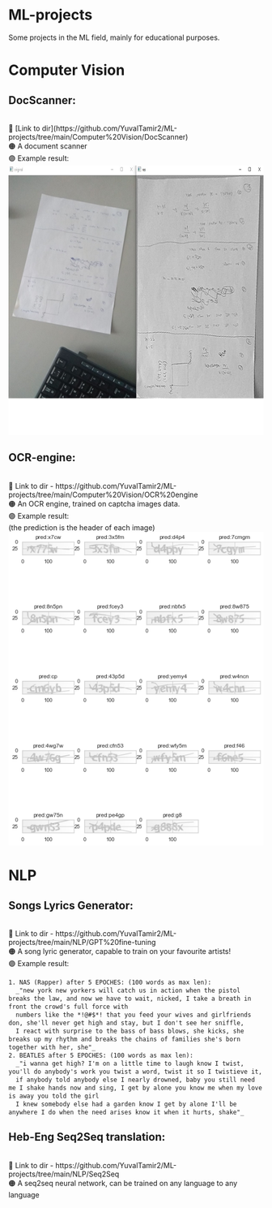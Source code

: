# ML-projects
Some projects in the ML field, mainly for educational purposes.


# Computer Vision
  
   <h2> DocScanner:</h2><br>
    🔵 [Link to dir](https://github.com/YuvalTamir2/ML-projects/tree/main/Computer%20Vision/DocScanner) <br>
    🟠 A document scanner<br>
    🟣 Example result: <br>
    <img src="https://github.com/YuvalTamir2/ML-projects/blob/main/Computer%20Vision/DocScanner/results/Result_1.jpg" width="850" height="531" >
    
   <h2>OCR-engine:</h2><br>
    🔵 Link to dir - https://github.com/YuvalTamir2/ML-projects/tree/main/Computer%20Vision/OCR%20engine<br>
    🟠 An OCR engine, trained on captcha images data. <br>
    🟣 Example result:<br>
    (the prediction is the header of each image)<br>
      <img src="https://github.com/YuvalTamir2/ML-projects/blob/main/Computer%20Vision/OCR%20engine/example_results.png">
    
 # NLP
 
   <h2>Songs Lyrics Generator:</h2><br>
    🔵 Link to dir - https://github.com/YuvalTamir2/ML-projects/tree/main/NLP/GPT%20fine-tuning<br>
    🟠 A song lyric generator, capable to train on your favourite artists!<br>
    🟣 Example result:<br>
    <div class="text-white bg-gray-dark mb-2">


    1. NAS (Rapper) after 5 EPOCHES: (100 words as max len):
      _"new york new yorkers will catch us in action when the pistol breaks the law, and now we have to wait, nicked, I take a breath in front the crowd's full force with 
      numbers like the *!@#$*! that you feed your wives and girlfriends don, she'll never get high and stay, but I don't see her sniffle, 
      I react with surprise to the bass of bass blows, she kicks, she breaks up my rhythm and breaks the chains of families she's born together with her, she"_
    2. BEATLES after 5 EPOCHES: (100 words as max len):
      _"i wanna get high? I'm on a little time to laugh know I twist, you'll do anybody's work you twist a word, twist it so I twistieve it, 
      if anybody told anybody else I nearly drowned, baby you still need me I shake hands now and sing, I get by alone you know me when my love is away you told the girl 
      I knew somebody else had a garden know I get by alone I'll be anywhere I do when the need arises know it when it hurts, shake"_
</div>
 
   <h2>Heb-Eng Seq2Seq translation:</h2><br>
    🔵 Link to dir - https://github.com/YuvalTamir2/ML-projects/tree/main/NLP/Seq2Seq <br>
    🟠 A seq2seq neural network, can be trained on any language to any language
    
  

    
    
